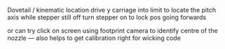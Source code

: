 
Dovetail / kinematic location
drive y carriage into limit to locate the pitch axis while stepper still off
turn stepper on to lock pos going forwards

or can try click on screen using footprint camera to identify centre of the nozzle — also helps to get calibration right for wicking code

